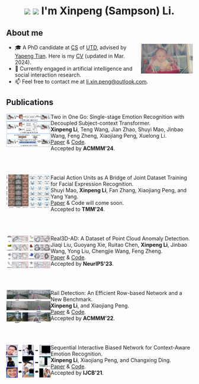 <h1 align="center"><img src="https://github.com/TheDudeThatCode/TheDudeThatCode/blob/master/Assets/Hi.gif" width="29px"> <img src="https://github.com/TheDudeThatCode/TheDudeThatCode/blob/master/Assets/Earth.gif" width="24px"> I'm Xinpeng (Sampson) Li.</h1>

## About me
<a target="_blank" align="center">
  <img align="right" top="500" height="80" width="140" alt="GIF" src="https://github.com/Sampson-Lee/Sampson-Lee/blob/main/photos.gif">
</a>

- 🎓 A PhD candidate at [CS](https://cs.utdallas.edu/) of [UTD](https://www.utdallas.edu/), advised by [Yapeng Tian](https://www.yapengtian.com/). Here is my [CV](https://github.com/Sampson-Lee/Sampson-Lee/blob/main/CV_XinpengLi_2024_Mar.pdf) (updated in Mar. 2024).
- 👀 Currently engaged in artificial intelligence and social interaction research.
- 📫 Feel free to contact me at li.xin.peng@outlook.com.


## Publications 

[<img align="left" height="90px" width="120px" alt="TMM'23" src="https://github.com/Sampson-Lee/Sampson-Lee/blob/main/TMM_2023_VERT_logo.png"/>]()
Two in One Go: Single-stage Emotion Recognition with Decoupled Subject-context Transformer. \
**Xinpeng Li**, Teng Wang, Jian Zhao, Shuyi Mao, Jinbao Wang, Feng Zheng, Xiaojiang Peng, Xuelong Li.  \
[Paper](https://arxiv.org/abs/2404.172058) & [Code](https://github.com/Sampson-Lee/DSCT). \
Accepted by **ACMMM'24**.

<br/>
<br/>

[<img align="left" height="90px" width="120px" alt="TMM'23" src="https://github.com/Sampson-Lee/Sampson-Lee/blob/main/TMM_2023_AUX_logo.png"/>]()
Facial Action Units as A Bridge of Joint Dataset Training for Facial Expression Recognition. \
Shuyi Mao, **Xinpeng Li**, Fan Zhang, Xiaojiang Peng, and Yang Yang. \
[Paper](https://arxiv.org/pdf/2211.06609.pdf) & Code will come soon. \
Accepted to **TMM'24**.

<br/>
<br/>

[<img align="left" height="90px" width="120px" alt="NeurIPS'23" src="https://github.com/Sampson-Lee/Sampson-Lee/blob/main/NeurIPS_2023_Real3D_AD_logo.png"/>]()
Real3D-AD: A Dataset of Point Cloud Anomaly Detection. \
Jiaqi Liu, Guoyang Xie, Ruitao Chen, **Xinpeng Li**, Jinbao Wang, Yong Liu, Chengjie Wang, Feng Zheng. \
[Paper](https://arxiv.org/pdf/2309.13226.pdf)  & [Code](https://github.com/M-3LAB/Real3D-AD). \
Accepted by **NeurIPS'23**.


<br/>
<br/>

[<img align="left" height="90px" width="120px" alt="ACMMM'22" src="https://github.com/Sampson-Lee/Sampson-Lee/blob/main/ACM_MM_2022_Rail_Detection_logo.png"/>]()
Rail Detection: An Efficient Row-based Network and a New Benchmark. \
**Xinpeng Li**, and Xiaojiang Peng. \
[Paper](https://arxiv.org/pdf/2304.05667.pdf) & [Code](https://github.com/Sampson-Lee/Rail-Detection). \
Accepted by **ACMMM'22**.

<br/>
<br/>

[<img align="left" height="90px" width="120px" alt="IJCB'21" src="https://github.com/Sampson-Lee/Sampson-Lee/blob/main/IJCB_2021_SCB_Net_logo.png"/>]()
Sequential Interactive Biased Network for Context-Aware Emotion Recognition. \
**Xinpeng Li**, Xiaojiang Peng, and Changxing Ding. \
[Paper](https://ieeexplore.ieee.org/document/9484370) & [Code](https://github.com/Sampson-Lee/SIB-Net). \
Accepted by **IJCB'21**.


<br/>

